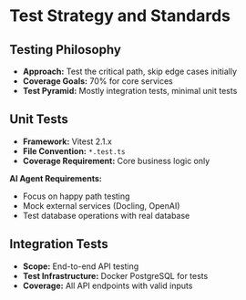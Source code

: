 # Test Strategy and Standards

## Testing Philosophy
- **Approach:** Test the critical path, skip edge cases initially
- **Coverage Goals:** 70% for core services
- **Test Pyramid:** Mostly integration tests, minimal unit tests

## Unit Tests
- **Framework:** Vitest 2.1.x
- **File Convention:** `*.test.ts`
- **Coverage Requirement:** Core business logic only

**AI Agent Requirements:**
- Focus on happy path testing
- Mock external services (Docling, OpenAI)
- Test database operations with real database

## Integration Tests
- **Scope:** End-to-end API testing
- **Test Infrastructure:** Docker PostgreSQL for tests
- **Coverage:** All API endpoints with valid inputs
